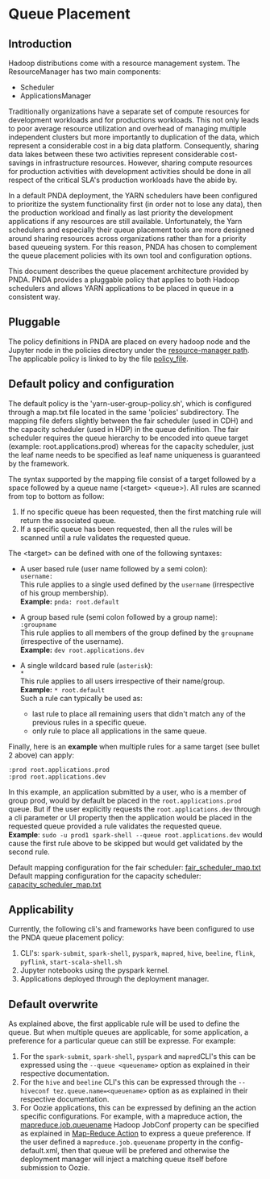 # Queue Placement

## Introduction
Hadoop distributions come with a resource management system. The ResourceManager has two main components:
 - Scheduler
 - ApplicationsManager

Traditionally organizations have a separate set of compute resources for development workloads and for productions workloads. This not only leads to poor average resource utilization and overhead of managing multiple independent clusters but more importantly to duplication of the data, which represent a considerable cost in a big data platform. Consequently, sharing data lakes between these two activities represent considerable cost-savings in infrastructure resources. However, sharing compute resources for production activities with development activities should be done in all respect of the critical SLA's production workloads have the abide by.

In a default PNDA deployment, the YARN schedulers have been configured to prioritize the system functionality first (in order not to lose any data), then the production workload and finally as last priority the development applications if any resources are still available. Unfortunately, the Yarn schedulers and especially their queue placement tools are more designed around sharing resources across organizations rather than for a priority based queueing system. For this reason, PNDA has chosen to complement the queue placement policies with its own tool and configuration options.

This document describes the queue placement architecture provided by PNDA. PNDA provides a pluggable policy that applies to both Hadoop schedulers and allows YARN applications to be placed in queue in a consistent way.

## Pluggable
The policy definitions in PNDA are placed on every hadoop node and the Jupyter node in the policies directory under the [resource-manager path](https://github.com/pndaproject/platform-salt/blob/a2d961b212e0745635422e791cf311242dbf339c/pillar/services.sls#L96). The applicable policy is linked to by the file [policy_file](https://github.com/pndaproject/platform-salt/blob/a2d961b212e0745635422e791cf311242dbf339c/pillar/services.sls#L97).

## Default policy and configuration

The default policy is the 'yarn-user-group-policy.sh', which is configured through a map.txt file located in the same 'policies' subdirectory. The mapping file defers slightly between the fair scheduler (used in CDH) and the capacity scheduler (used in HDP) in the queue definition. The fair scheduler requires the queue hierarchy to be encoded into queue target (example: root.applications.prod) whereas for the capacity scheduler, just the leaf name needs to be specified as leaf name uniqueness is guaranteed by the framework.

The syntax supported by the mapping file consist of a target followed by a space followed by a queue name (\<target\> \<queue\>). All rules are scanned from top to bottom as follow:
1) If no specific queue has been requested, then the first matching rule will return the associated queue.
2) If a specific queue has been requested, then all the rules will be scanned until a rule validates the requested queue.

The \<target\> can be defined with one of the following syntaxes:
* A user based rule (user name followed by a semi colon):
<br>```username:```
<br>This rule applies to a single used defined by the `username` (irrespective of his group membership).
<br>**Example:** ```pnda: root.default```

* A group based rule (semi colon followed by a group name):
<br>```:groupname```
<br>This rule applies to all members of the group defined by the `groupname` (irrespective of the username).
<br>**Example:** ```dev root.applications.dev```

* A single wildcard based rule (`asterisk`):
<br>```*```
<br>This rule applies to all users irrespective of their name/group. 
<br>**Example:** ```* root.default```
<br>Such a rule can typically be used as:
   * last rule to place all remaining users that didn't match any of the previous rules in a specific queue.
   * only rule to place all applications in the same queue. 

Finally, here is an **example** when multiple rules for a same target (see bullet 2 above) can apply:
```
:prod root.applications.prod
:prod root.applications.dev
```
In this example, an application submitted by a user, who is a member of group prod, would by default be placed in the `root.applications.prod` queue. But if the user explicitly requests the `root.applications.dev` through a cli parameter or UI property then the application would be placed in the requested queue provided a rule validates the requested queue.
<br>**Example**: `sudo -u prod1 spark-shell --queue root.applications.dev` would cause the first rule above to be skipped but would get validated by the second rule.  

Default mapping configuration for the fair scheduler: [fair_scheduler_map.txt](https://github.com/pndaproject/platform-salt/blob/a2d961b212e0745635422e791cf311242dbf339c/salt/resource-manager/templates/fair_scheduler_map.txt)
Default mapping configuration for the capacity scheduler: [capacity_scheduler_map.txt](https://github.com/pndaproject/platform-salt/blob/5a3e41549afa3ad3d263826024d73c5fd91da703/salt/resource-manager/templates/capacity_scheduler_map.txt)

## Applicability
Currently, the following cli's and frameworks have been configured to use the PNDA queue placement policy:
1) CLI's: `spark-submit`, `spark-shell`, `pyspark`, `mapred`, `hive`, `beeline`, `flink`, `pyflink`, `start-scala-shell.sh`
2) Jupyter notebooks using the pyspark kernel.
3) Applications deployed through the deployment manager.

## Default overwrite
As explained above, the first applicable rule will be used to define the queue. But when multiple queues are applicable, for some application, a preference for a particular queue can still be expresse. For example:
1) For the `spark-submit`, `spark-shell`, `pyspark` and `mapred`CLI's this can be expressed using the `--queue <queuename>` option as explained in their respective documentation.
2) For the `hive` and `beeline` CLI's this can be expressed through the `--hiveconf tez.queue.name=<queuename>` option as as explained in their respective documentation.
3) For Oozie applications, this can be expressed by defining an the action specific configurations. For example, with a mapreduce action, the [mapreduce.job.queuename](https://hadoop.apache.org/docs/r2.6.3/hadoop-mapreduce-client/hadoop-mapreduce-client-core/mapred-default.xml) Hadoop JobConf property can be specified as explained in [Map-Reduce Action](https://oozie.apache.org/docs/4.1.0/WorkflowFunctionalSpec.html#a3.2.2_Map-Reduce_Action) to express a queue preference. If the user defined a `mapreduce.job.queuename` property in the config-default.xml, then that queue will be prefered and otherwise the deployment manager will inject a matching queue itself before submission to Oozie.
